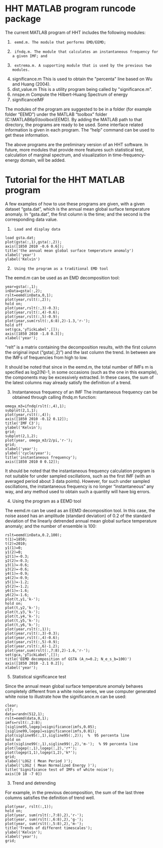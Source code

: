 # HHT MATLAB program   runcode package

The current MATLAB program of HHT includes the following modules:
1)      eemd.m. The module that performs EMD/EEMD;
2)      ifndq.m. The module that calculates an instantaneous frequency for a given IMF; and
3)      extrema.m. A supporting module that is used by the previous two modules.
4)    significance.m This is used to obtain the "percenta" line based on Wu and Huang (2004).
5)    dist_value.m  This is a utility program being called by "significance.m".
6)    nnspe.m Compute the Hilbert-Huang Spectrum of energy
7)    significanceIMF 

The modules of the program are suggested to be in a folder (for example folder “EEMD”) under the MATLAB “toolbox” folder (C:\MATLAB6p5\toolbox\EEMD). By adding the MATLAB path to that directory, the programs are ready to be used. Some interface related information is given in each program. The “help” command can be used to get these information.

The above programs are the preliminary version of an HHT software. In future, more modules that provide more features such statistical test, calculation of marginal spectrum, and visualization in time-frequency-energy domain, will be added.


# Tutorial for the HHT MATLAB  program

A few examples of how to use these programs are given, with a given dataset “gsta.dat”, which is the annual mean global surface temperature anomaly. In “gsta.dat”, the first column is the time; and the second is the corresponding data value.

 
1)      Load and display data

```
load gsta.dat;
plot(gsta(:,1),gsta(:,2));
axis([1850 2010 -0.6 0.6]);
title('the annual mean global surface temperature anomaly')
xlabel('year')
ylabel('Kelvin')
```

2)      Using the program as a traditional EMD tool

The eemd.m can be used as an EMD decomposition tool:

```
year=gsta(:,1);
inData=gsta(:,2);
rslt=eemd(inData,0,1);
plot(year,rslt(:,2));
hold on;
plot(year,rslt(:,3)-0.3);
plot(year,rslt(:,4)-0.6);
plot(year,rslt(:,5)-0.9);
plot(year,sum(rslt(:,6:8),2)-1.3,'r-');
hold off
set(gca,'yTickLabel',[]);
axis([1850 2010 -1.8 0.3]);
xlabel('year');
```

“relt” is a matrix containing the decomposition results, with the first column the original input (“gsta(:,2)”) and the last column the trend. In between are the IMFs of frequencies from high to low.

It should be noted that since in the eemd.m, the total number of IMFs m is specified as log2(N)-1, in some occasions (such as the one in this example), the components may be excessively extracted. In these cases, the sum of the latest columns may already satisfy the definition of a trend.


3)  Instantaneous frequency of an IMF
The instantaneous frequency can be obtained through calling ifndq.m function:

```
omega_m3=ifndq(rslt(:,4),1);
subplot(2,1,1);
plot(year,rslt(:,4));
axis([1850 2010 -0.12 0.12]);
title('IMF C3');
ylabel('Kelvin');
grid;
subplot(2,1,2);
plot(year, omega_m3/2/pi,'r-');
grid;
xlabel('year');
ylabel('cycle/year');
title('instantaneous frequency');
axis([1850 2010 0 0.12]);
```

It should be noted that the instantaneous frequency calculation program is not suitable for under sampled oscillations, such as the first IMF (with an averaged period about 3 data points).  However, for such under sampled oscillations, the instantaneous frequency is no longer “instantaneous” any way, and any method used to obtain such a quantity will have big errors.

4)  Using the program as a EEMD tool

The eemd.m can be used as an EEMD decomposition tool. In this case, the noise assed has an amplitude (standard deviation) of 0.2 of the standard deviation of the linearly detrended annual mean global surface temperature anomaly; and the number of ensemble is 100:

```
rslt=eemd(inData,0.2,100);
t(1)=1850;
t(2)=2010;
y1(1)=0;
y1(2)=0;
y2(1)=-0.3;
y2(2)=-0.3;
y3(1)=-0.6;
y3(2)=-0.6;
y4(1)=-0.9;
y4(2)=-0.9;
y5(1)=-1.2;
y5(2)=-1.2;
y6(1)=-1.6;
y6(2)=-1.6;
plot(t,y1,'k-');
hold on;
plot(t,y2,'k-');
plot(t,y3,'k-');
plot(t,y4,'k-');
plot(t,y5,'k-');
plot(t,y6,'k-');
plot(year,rslt(:,1));
plot(year,rslt(:,3)-0.3);
plot(year,rslt(:,4)-0.6);
plot(year,rslt(:,5)-0.9);
plot(year,rslt(:,6)-1.2);
plot(year,sum(rslt(:,7:8),2)-1.6,'r-');
set(gca,'yTickLabel',[]);
title('EEMD decomposition of GSTA (A_n=0.2; N_e_s_b=100)')
axis([1850 2010 -2.1 0.2]);
xlabel('year');
```


5)  Statistical significance test

Since the annual mean global surface temperature anomaly behaves completely different from a white noise series, we use computer generated white noise to illustrate how the significance.m can be used:

```
clear;
clf;
data=randn(512,1);
rslt=eemd(data,0,1);
imfs=rslt(:,2:8);
[sigline95,logep]=significance(imfs,0.05);
[sigline99,logep]=significance(imfs,0.01);
plot(sigline95(:,1),sigline95(:,2));  %  95 percenta line
hold on
plot(sigline99(:,1),sigline99(:,2),'m-');  % 99 percenta line
plot(logep(:,1),logep(:,2),'r*'); 
plot(logep(1,1),logep(1,2),'k*');
grid;
xlabel('LOG2 ( Mean Period )');
ylabel('LOG2 ( Mean Normalized Energy )');
title('Significance test of IMFs of white noise');
axis([0 10 -7 0])
```

 
3)  Trend and detrending

For example, in the previous decomposition, the sum of the last three columns satisfies the definition of trend well.

```
plot(year, rslt(:,1));
hold on;
plot(year, sum(rslt(:,7:8),2),'r-');
plot(year, sum(rslt(:,6:8),2),'g-');
plot(year, sum(rslt(:,5:8),2),'m-');
title('Trends of different timescales');
ylabel('Kelvin');
xlabel('year');
grid;
```



　
